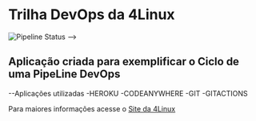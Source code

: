 # Trilha DevOps da 4Linux

![Pipeline Status](https://github.com/osirisbrs/DevOpsLab-HelloWorld/actions/workflows/pipeline.yml/badge.svg) 
-->

## Aplicação criada para exemplificar o Ciclo de uma PipeLine DevOps

--Aplicações utilizadas
 -HEROKU
 -CODEANYWHERE
 -GIT
 -GITACTIONS


Para maiores informações acesse o [Site da 4Linux](https://www.4linux.com.br/cursos/devops)
